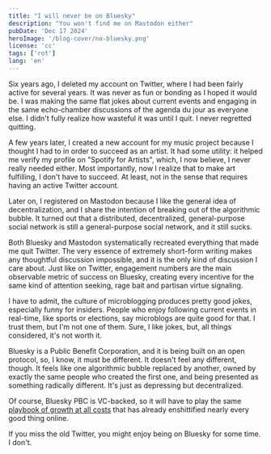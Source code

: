 ```yaml
---
title: "I will never be on Bluesky"
description: "You won't find me on Mastodon either"
pubDate: 'Dec 17 2024'
heroImage: '/blog-cover/no-bluesky.png'
license: 'cc'
tags: ['rot']
lang: 'en'
---
```


Six years ago, I deleted my account on Twitter, where I had been fairly active for several years. It was never as fun or bonding as I hoped it would be. I was making the same flat jokes about current events and engaging in the same echo-chamber discussions of the agenda du jour as everyone else. I didn't fully realize how wasteful it was until I quit. I never regretted quitting.

A few years later, I created a new account for my music project because I thought I had to in order to succeed as an artist. It had some utility: it helped me verify my profile on "Spotify for Artists", which, I now believe, I never really needed either. Most importantly, now I realize that to make art fulfilling, I don't have to succeed. At least, not in the sense that requires having an active Twitter account.

Later on, I registered on Mastodon because I like the general idea of decentralization, and I share the intention of breaking out of the algorithmic bubble. It turned out that a distributed, decentralized, general-purpose social network is still a general-purpose social network, and it still sucks.

Both Bluesky and Mastodon systematically recreated everything that made me quit Twitter. The very essence of extremely short-form writing makes any thoughtful discussion impossible, and it is the only kind of discussion I care about. Just like on Twitter, engagement numbers are the main observable metric of success on Bluesky, creating every incentive for the same kind of attention seeking, rage bait and partisan virtue signaling.

I have to admit, the culture of microblogging produces pretty good jokes, especially funny for insiders. People who enjoy following current events in real-time, like sports or elections, say microblogs are quite good for that. I trust them, but I'm not one of them. Sure, I like jokes, but, all things considered, it's not worth it.

Bluesky is a Public Benefit Corporation, and it is being built on an open protocol, so, I know, it must be different. It doesn't feel any different, though. It feels like one algorithmic bubble replaced by another, owned by exactly the same people who created the first one, and being presented as something radically different. It's just as depressing but decentralized.

Of course, Bluesky PBC is VC-backed, so it will have to play the same [playbook of growth at all costs](/blog/zero-one-shit) that has already enshittified nearly every good thing online.

If you miss the old Twitter, you might enjoy being on Bluesky for some time. I don't.
